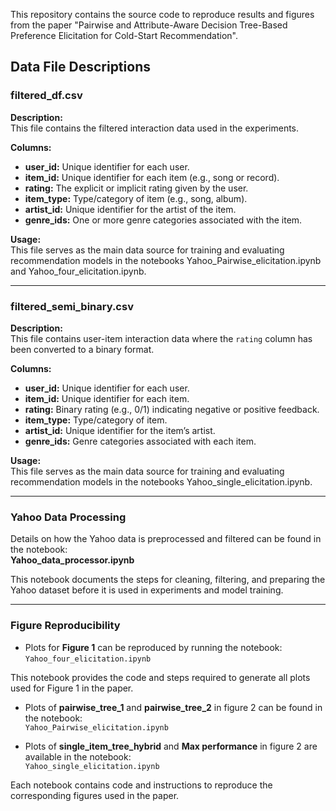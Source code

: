 This repository contains the source code to reproduce results and figures from the paper "Pairwise and Attribute-Aware Decision Tree-Based Preference Elicitation for Cold-Start Recommendation".



## Data File Descriptions

### filtered_df.csv
**Description:**  
This file contains the filtered interaction data used in the experiments.

**Columns:**  
- **user_id:** Unique identifier for each user.  
- **item_id:** Unique identifier for each item (e.g., song or record).  
- **rating:** The explicit or implicit rating given by the user.  
- **item_type:** Type/category of item (e.g., song, album).  
- **artist_id:** Unique identifier for the artist of the item.  
- **genre_ids:** One or more genre categories associated with the item.  

**Usage:**  
This file serves as the main data source for training and evaluating recommendation models in the notebooks Yahoo_Pairwise_elicitation.ipynb and Yahoo_four_elicitation.ipynb.

---

### filtered_semi_binary.csv
**Description:**  
This file contains user-item interaction data where the `rating` column has been converted to a binary format.

**Columns:**  
- **user_id:** Unique identifier for each user.  
- **item_id:** Unique identifier for each item.  
- **rating:** Binary rating (e.g., 0/1) indicating negative or positive feedback.  
- **item_type:** Type/category of item.  
- **artist_id:** Unique identifier for the item’s artist.  
- **genre_ids:** Genre categories associated with each item.  

**Usage:**  
This file serves as the main data source for training and evaluating recommendation models in the notebooks Yahoo_single_elicitation.ipynb.

---

### Yahoo Data Processing

Details on how the Yahoo data is preprocessed and filtered can be found in the notebook:  
**Yahoo_data_processor.ipynb**

This notebook documents the steps for cleaning, filtering, and preparing the Yahoo dataset before it is used in experiments and model training.

---

### Figure Reproducibility
- Plots for **Figure 1** can be reproduced by running the notebook:  
  `Yahoo_four_elicitation.ipynb`

This notebook provides the code and steps required to generate all plots used for Figure 1 in the paper.


- Plots of **pairwise_tree_1** and **pairwise_tree_2** in figure 2 can be found in the notebook:  
  `Yahoo_Pairwise_elicitation.ipynb`

- Plots of **single_item_tree_hybrid** and **Max performance** in figure 2 are available in the notebook:  
  `Yahoo_single_elicitation.ipynb`

Each notebook contains code and instructions to reproduce the corresponding figures used in the paper.

